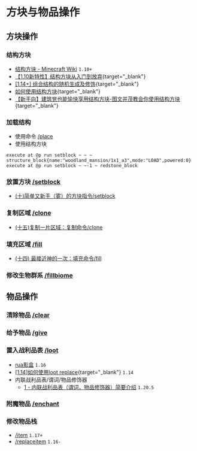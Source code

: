 # 方块与物品操作

## 方块操作

### 结构方块
  - [结构方块 - Minecraft Wiki](https://zh.minecraft.wiki/w/?curid=17934) `1.10+`
  - [【1.10新特性】结构方块从入门到放弃](/datapack-index/save/585095.html){target="_blank"}
  - [[1.14+] 组合结构的随机生成及修饰](/datapack-index/save/899638.html){target="_blank"} 
  - [如何使用结构方块](/datapack-index/save/652937.html){target="_blank"}
  - [【新手向】建筑党也能愉快享用结构方块-图文并茂教会你使用结构方块](/datapack-index/save/801350.html){target="_blank"}
### 加载结构
  - 使用命令 [/place](https://zh.minecraft.wiki/w/?curid=95979)
  - 使用结构方块
  ```mcfunction
  execute at @p run setblock ~ ~ ~ structure_block{name:"woodland_mansion/1x1_a3",mode:"LOAD",powered:0}
  execute at @p run setblock ~ ~-1 ~ redstone_block
  ```

### 放置方块 [/setblock](https://zh.minecraft.wiki/w/?curid=39810)
  - [(十)简单又新手（雾）的方块指令/setblock](https://www.bilibili.com/opus/942368755971784728)
### 复制区域 [/clone](https://zh.minecraft.wiki/w/?curid=39642)
  - [(十五)复制一片区域：复制命令/clone](https://www.bilibili.com/read/cv38861264/)
### 填充区域 [/fill](https://zh.minecraft.wiki/w/%E5%91%BD%E4%BB%A4/fill)
  - [(十四) 最接近神的一次：填充命令/fill](https://www.bilibili.com/read/cv37972439/)
### 修改生物群系 [/fillbiome](https://zh.minecraft.wiki/w/命令/fillbiome)



## 物品操作

### 清除物品 [/clear](https://zh.minecraft.wiki/w/%E5%91%BD%E4%BB%A4/clear)

### 给予物品 [/give](https://zh.minecraft.wiki/w/%E5%91%BD%E4%BB%A4/give)

### 置入战利品表 [/loot](https://zh.minecraft.wiki/w/%E5%91%BD%E4%BB%A4/loot)
  - [rua影盒](https://zhangshenxing.github.io/VanillaModTutorial/#%E4%BF%AE%E6%94%B9%E7%8E%A9%E5%AE%B6%E8%83%8C%E5%8C%85) `1.16`
  - [[1.14]如何使用loot replace](/datapack-index/save/874755.html){target="_blank"} `1.14`
  - 内联战利品表/谓词/物品修饰器
    - [1 - 内联战利品表（谓词，物品修饰器）简要介绍](/resources/dust/1-内联战利品表.md) `1.20.5`

### 附魔物品 [/enchant](https://zh.minecraft.wiki/w/%E5%91%BD%E4%BB%A4/enchant)

### 修改物品栈
  - [/item](https://zh.minecraft.wiki/w/%E5%91%BD%E4%BB%A4/item) `1.17+`
  - [/replaceitem](https://zh.minecraft.wiki/w/%E5%91%BD%E4%BB%A4/replaceitem) `1.16-`